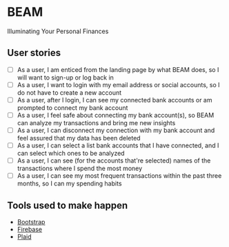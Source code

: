 # BEAM

Illuminating Your Personal Finances

## User stories
- [ ] As a user, I am enticed from the landing page by what BEAM does, so I will want to sign-up or log back in
- [ ] As a user, I want to login with my email address or social accounts, so I do not have to create a new account
- [ ] As a user, after I login, I can see my connected bank accounts or am prompted to connect my bank account
- [ ] As a user, I feel safe about connecting my bank account(s), so BEAM can analyze my transactions and bring me new insights
- [ ] As a user, I can disconnect my connection with my bank account and feel assured that my data has been deleted
- [ ] As a user, I can select a list bank accounts that I have connected, and I can select which ones to be analyzed
- [ ] As a user, I can see (for the accounts that're selected) names of the transactions where I spend the most money
- [ ] As a user, I can see my most frequent transactions within the past three months, so I can my spending habits

## Tools used to make happen

- [Bootstrap](https://getbootstrap.com/)
- [Firebase](https://console.firebase.google.com/)
- [Plaid](https://plaid.com/)
